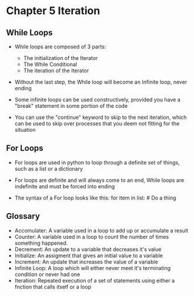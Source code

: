 # Chapter 5 Iteration

## While Loops
* While loops are composed of 3 parts:
  * The initialization of the Iterator
  * The While Conditional
  * The iteration of the Iterator

* Without the last step, the While loop will become an Infinite loop, never ending

* Some infinite loops can be used constructively, provided you have a "break" statement in some portion of the code

* You can use the "continue" keyword to skip to the next iteration, which can be used to skip over processes that you deem not fitting for the situation

## For Loops
* For loops are used in python to loop through a definite set of things, such as a list or a dictionary

* For loops are definite and will always come to an end, While loops are indefinite and must be forced into ending

* The syntax of a For loop looks like this:
    for item in list:
      # Do a thing

## Glossary
* Accomulater: A variable used in a loop to add up or accumulate a result
* Counter: A variable used in a loop to count the number of times something happened.
* Decrement: An update to a variable that decreases it's value
* Initialize: An assigment that gives an initial value to a variable
* Increment: An update that increases the value of a variable
* Infinite Loop: A loop which will either never meet it's terminating condition or never had one
* Iteration: Repeated execution of a set of statements using either a fnction that calls itself or a loop
